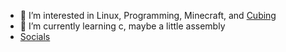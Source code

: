 - 👀 I’m interested in Linux, Programming, Minecraft, and [Cubing](https://en.wikipedia.org/wiki/Cubing)
- 🌱 I’m currently learning c, maybe a little assembly
- [Socials](https://wp.me/PdMm12-2)
<!---
RaspBella/RaspBella is a ✨ special ✨ repository because its `README.md` (this file) appears on your GitHub profile.
You can click the Preview link to take a look at your changes.
--->
